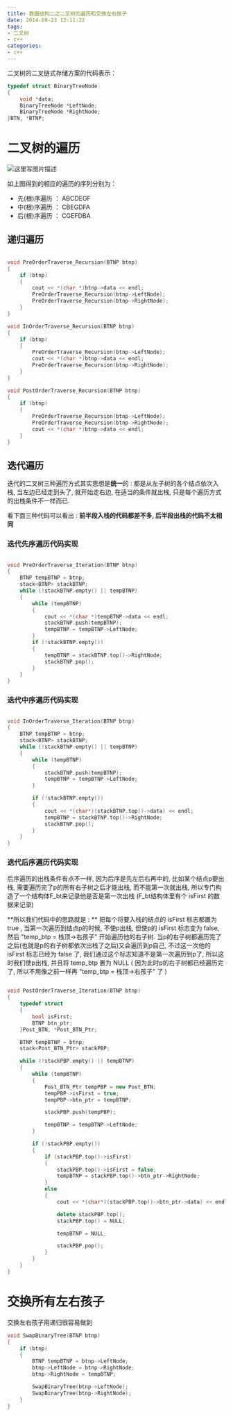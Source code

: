 ```yaml
---
title: 数据结构二之二叉树的遍历和交换左右孩子
date: 2014-09-23 12:11:22
tags:
- 二叉树
- c++
categories:
- c++
---
```


二叉树的二叉链式存储方案的代码表示：

``` c++
typedef struct BinaryTreeNode
{
	void *data;
	BinaryTreeNode *LeftNode;
	BinaryTreeNode *RightNode;
}BTN, *BTNP;
```



# 二叉树的遍历

![这里写图片描述](http://img.blog.csdn.net/20170805023144001?watermark/2/text/aHR0cDovL2Jsb2cuY3Nkbi5uZXQvbm9zaXg=/font/5a6L5L2T/fontsize/400/fill/I0JBQkFCMA==/dissolve/70/gravity/SouthEast)

如上图得到的相应的遍历的序列分别为：

 - 先(根)序遍历 ： ABCDEGF
 - 中(根)序遍历 ： CBEGDFA
 - 后(根)序遍历 ： CGEFDBA

<!-- more --> 

## 递归遍历
``` c++

void PreOrderTraverse_Recursion(BTNP btnp)
{
	if (btnp)
	{
		cout << *(char *)btnp->data << endl;
		PreOrderTraverse_Recursion(btnp->LeftNode);
		PreOrderTraverse_Recursion(btnp->RightNode);
	}
}

void InOrderTraverse_Recursion(BTNP btnp)
{
	if (btnp)
	{
		PreOrderTraverse_Recursion(btnp->LeftNode);
		cout << *(char *)btnp->data << endl;
		PreOrderTraverse_Recursion(btnp->RightNode);
	}
}

void PostOrderTraverse_Recursion(BTNP btnp)
{
	if (btnp)
	{
		PreOrderTraverse_Recursion(btnp->LeftNode);
		PreOrderTraverse_Recursion(btnp->RightNode);
		cout << *(char *)btnp->data << endl;
	}
}


```

## 迭代遍历

迭代的二叉树三种遍历方式其实思想是**统一**的 : 都是从左子树的各个结点依次入栈, 当左边已经走到头了, 就开始走右边, 在适当的条件就出栈, 只是每个遍历方式的出栈条件不一样而已.

看下面三种代码可以看出 : **前半段入栈的代码都差不多, 后半段出栈的代码不太相同**

### 迭代先序遍历代码实现

``` c++

void PreOrderTraverse_Iteration(BTNP btnp)
{
	BTNP tempBTNP = btnp;
	stack<BTNP> stackBTNP;
	while (!stackBTNP.empty() || tempBTNP)
	{
		while (tempBTNP)
		{
			cout << *(char *)tempBTNP->data << endl;
			stackBTNP.push(tempBTNP);
			tempBTNP = tempBTNP->LeftNode;
		}
		if (!stackBTNP.empty())
		{
			tempBTNP = stackBTNP.top()->RightNode;
			stackBTNP.pop();
		}
	}
}
```

### 迭代中序遍历代码实现

``` c++

void InOrderTraverse_Iteration(BTNP btnp)
{
	BTNP tempBTNP = btnp;
	stack<BTNP> stackBTNP;
	while (!stackBTNP.empty() || tempBTNP)
	{
		while (tempBTNP)
		{
			stackBTNP.push(tempBTNP);
			tempBTNP = tempBTNP->LeftNode;
		}

		if (!stackBTNP.empty())
		{
			cout << *(char*)(stackBTNP.top()->data) << endl;
			tempBTNP = stackBTNP.top()->RightNode;
			stackBTNP.pop();
		}
	}
}
```

### 迭代后序遍历代码实现

后序遍历的出栈条件有点不一样, 因为后序是先左后右再中的, 比如某个结点p要出栈, 需要遍历完了p的所有右子树之后才能出栈, 而不能第一次就出栈, 所以专门构造了一个结构体F_bt来记录他是否是第一次出栈 (F_bt结构体里有个 isFirst 的数据来记录)

**所以我们代码中的思路就是 : **
把每个将要入栈的结点的 isFirst 标志都置为 true , 当第一次遍历到结点p的时候, 不使p出栈, 但使p的 isFirst 标志变为 false, 然后 "temp_btp = 栈顶->右孩子" 开始遍历他的右子树. 当p的右子树都遍历完了之后(也就是p的右子树都依次出栈了之后)又会遍历到p自己, 不过这一次他的 isFirst 标志已经为 false 了, 我们通过这个标志知道不是第一次遍历到p了, 所以这时我们使p出栈, 并且将 temp_btp 置为 NULL ( 因为此时p的右子树都已经遍历完了, 所以不用像之前一样再 "temp_btp = 栈顶->右孩子" 了 )

``` c++

void PostOrderTraverse_Iteration(BTNP btnp)
{
	typedef struct  
	{
		bool isFirst;
		BTNP btn_ptr;
	}Post_BTN, *Post_BTN_Ptr;

	BTNP tempBTNP = btnp;
	stack<Post_BTN_Ptr> stackPBP;

	while (!stackPBP.empty() || tempBTNP)
	{
		while (tempBTNP)
		{
			Post_BTN_Ptr tempPBP = new Post_BTN;
			tempPBP->isFirst = true;
			tempPBP->btn_ptr = tempBTNP;

			stackPBP.push(tempPBP);

			tempBTNP = tempBTNP->LeftNode;
		}

		if (!stackPBP.empty())
		{
			if (stackPBP.top()->isFirst)
			{
				stackPBP.top()->isFirst = false;
				tempBTNP = stackPBP.top()->btn_ptr->RightNode;
			}
			else
			{
				cout << *(char*)(stackPBP.top()->btn_ptr->data) << endl;

				delete stackPBP.top();
				stackPBP.top() = NULL;

				tempBTNP = NULL;

				stackPBP.pop();
			}
		}
	}
}

```


# 交换所有左右孩子

交换左右孩子用递归很容易做到

``` c++
void SwapBinaryTree(BTNP btnp)
{
	if (btnp)
	{
		BTNP tempBTNP = btnp->LeftNode;
		btnp->LeftNode = btnp->RightNode;
		btnp->RightNode = tempBTNP;

		SwapBinaryTree(btnp->LeftNode);
		SwapBinaryTree(btnp->RightNode);
	}
}
```
